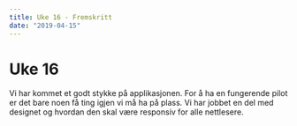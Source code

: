 ```yaml
---
title: Uke 16 - Fremskritt
date: "2019-04-15"
---
```


# Uke 16

Vi har kommet et godt stykke på applikasjonen. For å ha en fungerende pilot er det bare noen få ting igjen vi må ha på plass. Vi har jobbet en del med designet og hvordan den skal være responsiv for alle nettlesere.
